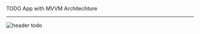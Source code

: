TODO App with MVVM Architechture 
___________________________________________________________________________________________________________

![header todo](https://user-images.githubusercontent.com/49591831/150855080-b1b90914-f4a1-49fc-86cf-0e89a80d79f3.png)

